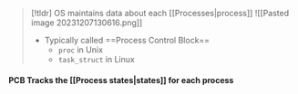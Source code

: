 > [!tldr] OS maintains data about each [[Processes|process]]
> ![[Pasted image 20231207130616.png]]
> * Typically called ==Process Control Block==
> 	* `proc` in Unix
> 	* `task_struct` in Linux
#### PCB Tracks the [[Process states|states]] for each process
